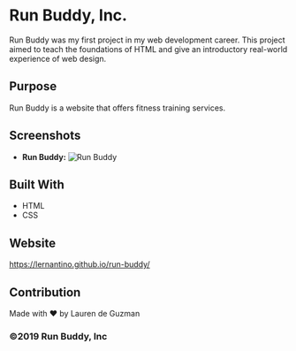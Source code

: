 # Run Buddy, Inc.

Run Buddy was my first project in my web development career. This project aimed to teach the foundations of HTML and give an introductory real-world experience of web design.

## Purpose

Run Buddy is a website that offers fitness training services.

## Screenshots

- **Run Buddy:**
  ![Run Buddy]()

## Built With

- HTML
- CSS

## Website

https://lernantino.github.io/run-buddy/

## Contribution

Made with ❤️ by Lauren de Guzman

### ©️2019 Run Buddy, Inc
